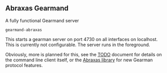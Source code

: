 Abraxas Gearmand
----------------

A fully functional Gearmand server

    gearmand-abraxas

This starts a gearman server on port 4730 on all interfaces on localhost.
This is currently not configurable. The server runs in the foreground.

Obviously, more is planned for this, see the [TODO](TODO.md) document for
details on the command line client itself, or the [Abraxas
library](https://github.com/iarna/abraxas) for new Gearman protocol
features.
